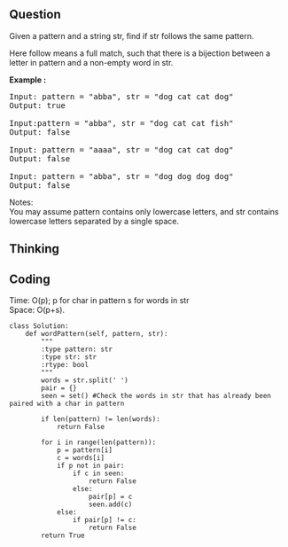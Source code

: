 ## Question
Given a pattern and a string str, find if str follows the same pattern.<br>

Here follow means a full match, such that there is a bijection between a letter in pattern and a non-empty word in str.<br>

**Example :**
<pre>
Input: pattern = "abba", str = "dog cat cat dog"
Output: true

Input:pattern = "abba", str = "dog cat cat fish"
Output: false

Input: pattern = "aaaa", str = "dog cat cat dog"
Output: false

Input: pattern = "abba", str = "dog dog dog dog"
Output: false
</pre>

Notes:<br>
You may assume pattern contains only lowercase letters, and str contains lowercase letters separated by a single space.


## Thinking


## Coding
Time: O(p); p for char in pattern s for words in str </br>
Space: O(p+s).
```python3
class Solution:
    def wordPattern(self, pattern, str):
        """
        :type pattern: str
        :type str: str
        :rtype: bool
        """
        words = str.split(' ')
        pair = {}
        seen = set() #Check the words in str that has already been paired with a char in pattern
        
        if len(pattern) != len(words):
            return False
        
        for i in range(len(pattern)):
            p = pattern[i]
            c = words[i]
            if p not in pair:
                if c in seen:
                    return False
                else:
                    pair[p] = c
                    seen.add(c)
            else:
                if pair[p] != c:
                    return False
        return True
```


